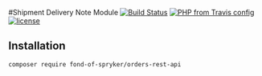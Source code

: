 #Shipment Delivery Note Module
[![Build Status](https://travis-ci.org/fond-of/spryker-orders-rest-api.svg?branch=master)](https://travis-ci.org/fond-of/spryker-orders-rest-api)
[![PHP from Travis config](https://img.shields.io/travis/php-v/symfony/symfony.svg)](https://php.net/)
[![license](https://img.shields.io/github/license/mashape/apistatus.svg)](https://packagist.org/packages/fond-of-spryker/orders-rest-api)

## Installation

```
composer require fond-of-spryker/orders-rest-api
```